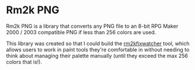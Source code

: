 # Rm2k PNG

Rm2k PNG is a library that converts any PNG file to an 8-bit RPG Maker 2000 / 2003 compatible PNG if less than 256 colors are used.

This library was created so that I could build the [rm2kfixwatcher](cmd/rm2kfixwatcher/README.md) tool, which allows users to work in paint tools they're comfortable in without needing to think about managing their palette manually (until they exceed the max 256 colors that is!).
